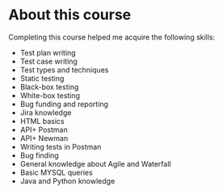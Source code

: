 <h1>About this course</h1>
Completing this course helped me acquire the following skills:

* Test plan writing
* Test case writing
* Test types and techniques 
* Static testing
* Black-box testing
* White-box testing
* Bug funding and reporting
* Jira knowledge
* HTML basics
* API+ Postman
* API+ Newman
* Writing tests in Postman
* Bug finding
* General knowledge about Agile and Waterfall 
* Basic MYSQL queries
* Java and Python knowledge
